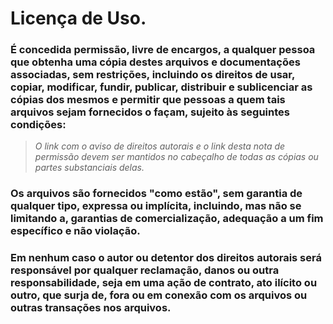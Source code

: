# Licença de Uso.

### É concedida permissão, livre de encargos, a qualquer pessoa que obtenha uma cópia destes arquivos e documentações associadas, sem restrições, incluindo os direitos de usar, copiar, modificar, fundir, publicar, distribuir e sublicenciar as cópias dos mesmos e permitir que pessoas a quem tais arquivos sejam fornecidos o façam, sujeito às seguintes condições:

  > *O link com o aviso de direitos autorais e o link desta nota de permissão devem ser mantidos no cabeçalho de todas as cópias ou partes substanciais delas.*

### Os arquivos são fornecidos "como estão", sem garantia de qualquer tipo, expressa ou implícita, incluindo, mas não se limitando a, garantias de comercialização, adequação a um fim específico e não violação.
### Em nenhum caso o autor ou detentor dos direitos autorais será responsável por qualquer reclamação, danos ou outra responsabilidade, seja em uma ação de contrato, ato ilícito ou outro, que surja de, fora ou em conexão com os arquivos ou outras transações nos arquivos.

